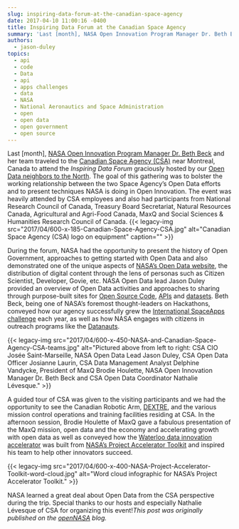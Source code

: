 ```yaml
---
slug: inspiring-data-forum-at-the-canadian-space-agency
date: 2017-04-10 11:00:16 -0400
title: Inspiring Data Forum at the Canadian Space Agency
summary: 'Last [month], NASA Open Innovation Program Manager Dr. Beth Beck and her team traveled to the Canadian Space Agency (CSA) near Montreal, Canada to attend the Inspiring Data Forum graciously hosted by our Open Data neighbors to the North. The goal of this gathering was to bolster the working relationship between the two Space Agency’s'
authors:
  - jason-duley
topics:
  - api
  - code
  - Data
  - api
  - apps challenges
  - data
  - NASA
  - National Aeronautics and Space Administration
  - open
  - open data
  - open government
  - open source
---
```


Last [month], <a href="https://www.fedscoop.com/fedscoops-top-women-in-tech-2017-beth-beck/" target="_blank">NASA Open Innovation Program Manager Dr. Beth Beck</a> and her team traveled to the <a href="http://www.asc-csa.gc.ca/eng/default.asp" target="_blank">Canadian Space Agency (CSA)</a> near Montreal, Canada to attend the _Inspiring Data Forum_ graciously hosted by our <a href="http://open.canada.ca/en/open-data?_ga=1.93334933.946068400.1489603072" target="_blank">Open Data neighbors to the North</a>. The goal of this gathering was to bolster the working relationship between the two Space Agency’s Open Data efforts and to present techniques NASA is doing in Open Innovation. The event was heavily attended by CSA employees and also had participants from National Research Council of Canada, Treasury Board Secretariat, Natural Resources Canada, Agricultural and Agri-Food Canada, MaxQ and Social Sciences & Humanities Research Council of Canada. {{< legacy-img src="2017/04/600-x-185-Canadian-Space-Agency-CSA.jpg" alt="Canadian Space Agency (CSA) logo on equipment" caption="" >}} 

During the forum, NASA had the opportunity to present the history of Open Government, approaches to getting started with Open Data and also demonstrated one of the unique aspects of <a href="https://open.nasa.gov/" target="_blank">NASA’s Open Data website</a>, the distribution of digital content through the lens of personas such as Citizen Scientist, Developer, Govie, etc. NASA Open Data lead Jason Duley provided an overview of Open Data activities and approaches to sharing through purpose-built sites for [Open Source Code](https://open.nasa.gov/blog/inspiring-data-forum-canadian-space-agency/code.nasa.gov), [APIs](https://open.nasa.gov/blog/inspiring-data-forum-canadian-space-agency/api.nasa.gov) and [datasets](https://open.nasa.gov/blog/inspiring-data-forum-canadian-space-agency/data.nasa.gov). Beth Beck, being one of NASA’s foremost thought-leaders on Hackathons, conveyed how our agency successfully grew the <a href="https://2017.spaceappschallenge.org/" target="_blank">International SpaceApps challenge</a> each year, as well as how NASA engages with citizens in outreach programs like the <a href="https://open.nasa.gov/explore/datanauts/" target="_blank">Datanauts</a>.

{{< legacy-img src="2017/04/600-x-450-NASA-and-Canadian-Space-Agency-CSA-teams.jpg" alt="Pictured above from left to right: CSA CIO Josée Saint-Marseille, NASA Open Data Lead Jason Duley, CSA Open Data Officer Josianne Laurin, CSA Data Management Analyst Delphine Vandycke, President of MaxQ Brodie Houlette, NASA Open Innovation Manager Dr. Beth Beck and CSA Open Data Coordinator Nathalie Lévesque." >}}

A guided tour of CSA was given to the visiting participants and we had the opportunity to see the Canadian Robotic Arm, <a href="http://www.asc-csa.gc.ca/eng/iss/dextre/" target="_blank">DEXTRE</a>, and the various mission control operations and training facilities residing at CSA. In the afternoon session, Brodie Houlette of MaxQ gave a fabulous presentation of the MaxQ mission, open data and the economy and accelerating growth with open data as well as conveyed how the <a href="http://www.maxq.ca/" target="_blank">Waterloo data innovation accelerator</a> was built from <a href="http://data.nasa.gov/docs/spaceapps/sa-acceleratortoolkit.pdf" target="_blank">NASA’s Project Accelerator Toolkit</a> and inspired his team to help other innovators succeed.

{{< legacy-img src="2017/04/600-x-400-NASA-Project-Accelerator-Toolkit-word-cloud.jpg" alt="Word cloud infographic for NASA’s Project Accelerator Toolkit." >}}

NASA learned a great deal about Open Data from the CSA perspective during the trip. Special thanks to our hosts and especially Nathalie Lévesque of CSA for organizing this event!_This post was originally published on the [openNASA](https://open.nasa.gov/blog/) blog._
